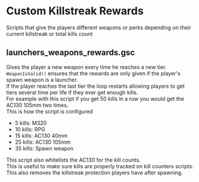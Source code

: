# Custom Killstreak Rewards

Scripts that give the players different weapons or perks depending on their current killstreak or total kills count

## launchers_weapons_rewards.gsc

Gives the player a new weapon every time he reaches a new tier.  
`WeaponIsValid()` ensures that the rewards are only given if the player's spawn weapon is a launcher.  
If the player reaches the last tier the loop restarts allowing players to get tiers several time per life if they ever get enough kills.  
For example with this script if you get 50 kills in a row you would get the AC130 105mm two times.  
This is how the script is configured

* 5 kills: M320
* 10 kills: RPG
* 15 kills: AC130 40mm
* 25 kills: AC130 105mm
* 35 kills: Spawn weapon

This script also whitelists the AC130 for the kill counts.  
This is useful to make sure kills are properly tracked on kill counters scripts.  
This also removes the killstreak protection players have after spawning.